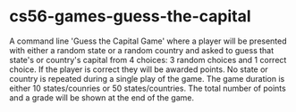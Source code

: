# cs56-games-guess-the-capital
A command line 'Guess the Capital Game' where a player will be presented with either a random state or a random country and asked to guess that state's or country's capital from 4 choices: 3 random choices and 1 correct choice. If the player is correct they will be awarded points. No state or country is repeated during a single play of the game. The game duration is either 10 states/counries or 50 states/countries. The total number of points and a grade will be shown at the end of the game.